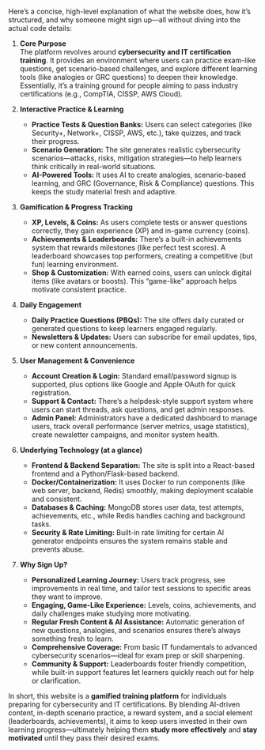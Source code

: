 Here’s a concise, high-level explanation of what the website does, how it’s structured, and why someone might sign up—all without diving into the actual code details:

1. **Core Purpose**  
   The platform revolves around **cybersecurity and IT certification training**. It provides an environment where users can practice exam-like questions, get scenario-based challenges, and explore different learning tools (like analogies or GRC questions) to deepen their knowledge. Essentially, it’s a training ground for people aiming to pass industry certifications (e.g., CompTIA, CISSP, AWS Cloud).

2. **Interactive Practice & Learning**  
   - **Practice Tests & Question Banks:** Users can select categories (like Security+, Network+, CISSP, AWS, etc.), take quizzes, and track their progress.  
   - **Scenario Generation:** The site generates realistic cybersecurity scenarios—attacks, risks, mitigation strategies—to help learners think critically in real-world situations.  
   - **AI-Powered Tools:** It uses AI to create analogies, scenario-based learning, and GRC (Governance, Risk & Compliance) questions. This keeps the study material fresh and adaptive.

3. **Gamification & Progress Tracking**  
   - **XP, Levels, & Coins:** As users complete tests or answer questions correctly, they gain experience (XP) and in-game currency (coins).  
   - **Achievements & Leaderboards:** There’s a built-in achievements system that rewards milestones (like perfect test scores). A leaderboard showcases top performers, creating a competitive (but fun) learning environment.  
   - **Shop & Customization:** With earned coins, users can unlock digital items (like avatars or boosts). This “game-like” approach helps motivate consistent practice.

4. **Daily Engagement**  
   - **Daily Practice Questions (PBQs):** The site offers daily curated or generated questions to keep learners engaged regularly.  
   - **Newsletters & Updates:** Users can subscribe for email updates, tips, or new content announcements.

5. **User Management & Convenience**  
   - **Account Creation & Login:** Standard email/password signup is supported, plus options like Google and Apple OAuth for quick registration.  
   - **Support & Contact:** There’s a helpdesk-style support system where users can start threads, ask questions, and get admin responses.  
   - **Admin Panel:** Administrators have a dedicated dashboard to manage users, track overall performance (server metrics, usage statistics), create newsletter campaigns, and monitor system health.

6. **Underlying Technology (at a glance)**  
   - **Frontend & Backend Separation:** The site is split into a React-based frontend and a Python/Flask-based backend.  
   - **Docker/Containerization:** It uses Docker to run components (like web server, backend, Redis) smoothly, making deployment scalable and consistent.  
   - **Databases & Caching:** MongoDB stores user data, test attempts, achievements, etc., while Redis handles caching and background tasks.  
   - **Security & Rate Limiting:** Built-in rate limiting for certain AI generator endpoints ensures the system remains stable and prevents abuse.

7. **Why Sign Up?**  
   - **Personalized Learning Journey:** Users track progress, see improvements in real time, and tailor test sessions to specific areas they want to improve.  
   - **Engaging, Game-Like Experience:** Levels, coins, achievements, and daily challenges make studying more motivating.  
   - **Regular Fresh Content & AI Assistance:** Automatic generation of new questions, analogies, and scenarios ensures there’s always something fresh to learn.  
   - **Comprehensive Coverage:** From basic IT fundamentals to advanced cybersecurity scenarios—ideal for exam prep or skill sharpening.  
   - **Community & Support:** Leaderboards foster friendly competition, while built-in support features let learners quickly reach out for help or clarification.

In short, this website is a **gamified training platform** for individuals preparing for cybersecurity and IT certifications. By blending AI-driven content, in-depth scenario practice, a reward system, and a social element (leaderboards, achievements), it aims to keep users invested in their own learning progress—ultimately helping them **study more effectively** and **stay motivated** until they pass their desired exams.
